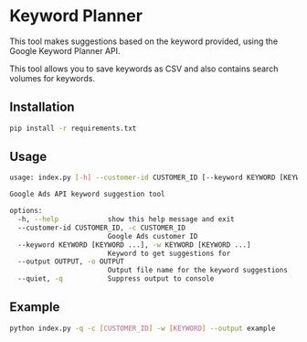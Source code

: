 # Keyword Planner
This tool makes suggestions based on the keyword provided, using the Google Keyword Planner API.

This tool allows you to save keywords as CSV and also contains search volumes for keywords.

## Installation

```bash
pip install -r requirements.txt
```

## Usage

```bash
usage: index.py [-h] --customer-id CUSTOMER_ID [--keyword KEYWORD [KEYWORD ...]] [--output OUTPUT] [--quiet]

Google Ads API keyword suggestion tool

options:
  -h, --help            show this help message and exit
  --customer-id CUSTOMER_ID, -c CUSTOMER_ID
                        Google Ads customer ID
  --keyword KEYWORD [KEYWORD ...], -w KEYWORD [KEYWORD ...]
                        Keyword to get suggestions for
  --output OUTPUT, -o OUTPUT
                        Output file name for the keyword suggestions
  --quiet, -q           Suppress output to console
```

## Example

```bash
python index.py -q -c [CUSTOMER_ID] -w [KEYWORD] --output example
```
